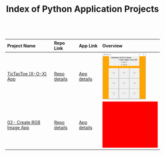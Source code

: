 <p align="center">  <h1 align="center">Index of Python Application Projects</h1>  </p>

<table style="width:100%">
  <thead style="text-align:left">
    <tr>
        <th>Project Name</th>  
        <th>Repo Link</th> 
        <th>App Link</th>  
        <th>Overview</th>
    </tr>
  </thead>
  
  <tbody>
    <tr>
      <td><a href="01- TicTacToe (X-O-X) App" target="_blank">TicTacToe (X-O-X) App</a></td>
      <td><a href="01- TicTacToe (X-O-X) App" target="_blank">Repo details</a></td>
      <td><a href="^#" target="_blank">App details</a></td>
      <td><img src="/01- TicTacToe (X-O-X) App/tictactoe.png" alt="tictactoe" height=150></td>
    </tr>
    <tr>
      <td><a href="02- Create RGB Image App" target="_blank">02- Create RGB Image App</a></td>
      <td><a href="02- Create RGB Image App" target="_blank">Repo details</a></td>
      <td><a href="^#" target="_blank">App details</a></td>
      <td><img src="/02- Create RGB Image App/RGB_Image.jpg" alt="tictactoe" height=150></td>
    </tr>
  </tbody>
</table>

